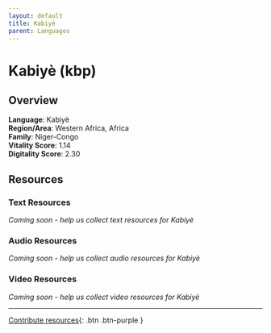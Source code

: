 ```yaml
---
layout: default
title: Kabiyè
parent: Languages
---
```


# Kabiyè (kbp)

## Overview

**Language**: Kabiyè  
**Region/Area**: Western Africa, Africa  
**Family**: Niger-Congo  
**Vitality Score**: 1.14  
**Digitality Score**: 2.30  

## Resources

### Text Resources
*Coming soon - help us collect text resources for Kabiyè*

### Audio Resources
*Coming soon - help us collect audio resources for Kabiyè*

### Video Resources
*Coming soon - help us collect video resources for Kabiyè*

---

[Contribute resources](https://fairtrain.github.io/){: .btn .btn-purple }
